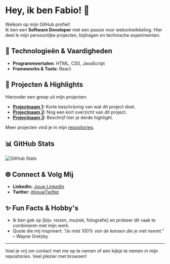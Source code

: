 # Hey, ik ben Fabio! 👋

Welkom op mijn GitHub profiel!  
Ik ben een **Software Developer** met een passie voor webontwikkeling. Hier deel ik mijn persoonlijke projecten, bijdragen en technische experimenten.

## 🔧 Technologieën & Vaardigheden

- **Programmeertalen:** HTML, CSS, JavaScript
- **Frameworks & Tools:** React

## 🚀 Projecten & Highlights

Hieronder een greep uit mijn projecten:

- **[Projectnaam 1](link-naar-repository):** Korte beschrijving van wat dit project doet.
- **[Projectnaam 2](link-naar-repository):** Nog een kort overzicht van dit project.
- **[Projectnaam 3](link-naar-repository):** Beschrijf hier je derde highlight.

Meer projecten vind je in mijn [repositories](https://github.com/Danielo923?tab=repositories).

## 📊 GitHub Stats

![GitHub Stats](https://github-readme-stats.vercel.app/api?username=Danielo923&show_icons=true&theme=default)

## 🌐 Connect & Volg Mij

- **LinkedIn:** [Jouw LinkedIn](https://www.linkedin.com/in/jouw-profiel)
- **Twitter:** [@jouwTwitter](https://twitter.com/jouwTwitter)

## ✨ Fun Facts & Hobby's

- Ik ben gek op [bijv. reizen, muziek, fotografie] en probeer dit vaak te combineren met mijn werk.
- Quote die mij inspireert: *"Je mist 100% van de kansen die je niet neemt."* – Wayne Gretzky

---

Voel je vrij om contact met me op te nemen of een kijkje te nemen in mijn repositories. Veel plezier met browsen!
